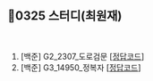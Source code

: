 ## 📘0325 스터디(최원재)
</br>

1. [백준] G2_2307_도로검문 [[정답코드]()]
2. [백준] G3_14950_정복자 [[정답코드](https://github.com/daejeon5-algostudy/AlgorithmStudy/blob/main/%EC%8A%A4%ED%84%B0%EB%94%94/0325/%EC%B5%9C%EC%9B%90%EC%9E%AC/Main_bj_14950_%EC%A0%95%EB%B3%B5%EC%9E%902.java)]
